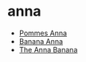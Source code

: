 # anna

 * [Pommes Anna](../index/p/pommes-anna-11973.json)
 * [Banana Anna](../index/b/banana-anna.json)
 * [The Anna Banana](../index/t/the-anna-banana.json)
